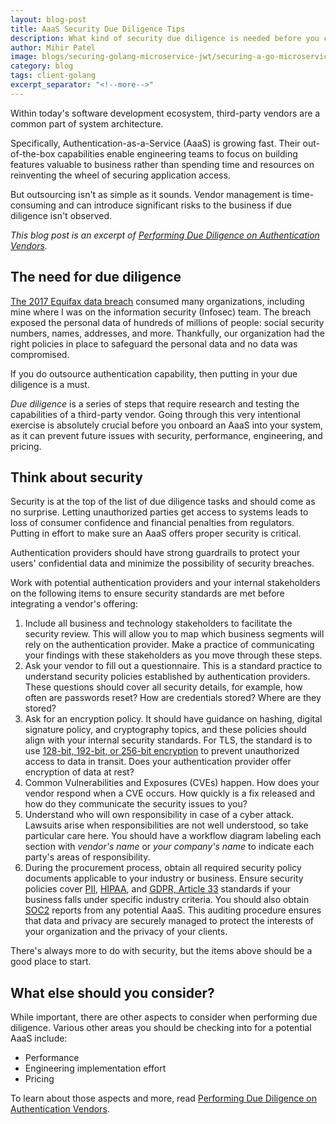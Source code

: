 ```yaml
---
layout: blog-post
title: AaaS Security Due Diligence Tips
description: What kind of security due diligence is needed before you choose an AaaS vendor?
author: Mihir Patel
image: blogs/securing-golang-microservice-jwt/securing-a-go-microservice-with-jwt-header-image.png
category: blog
tags: client-golang
excerpt_separator: "<!--more-->"
---
```


Within today's software development ecosystem, third-party vendors are a common part of system architecture. 

Specifically, Authentication-as-a-Service (AaaS) is growing fast. Their out-of-the-box capabilities enable engineering teams to focus on building features valuable to business rather than spending time and resources on reinventing the wheel of securing application access.

<!--more-->

But outsourcing isn't as simple as it sounds. Vendor management is time-consuming and can introduce significant risks to the business if due diligence isn't observed.
 
_This blog post is an excerpt of [Performing Due Diligence on Authentication Vendors](/learn/expert-advice/identity-basics/due-diligence-authentication-vendors/)._

## The need for due diligence

[The 2017 Equifax data breach](https://en.wikipedia.org/wiki/2017_Equifax_data_breach) consumed many organizations, including mine where I was on the information security (Infosec) team. The breach exposed the personal data of hundreds of millions of people: social security numbers, names, addresses, and more. Thankfully, our organization had the right policies in place to safeguard the personal data and no data was compromised. 

If you do outsource authentication capability, then putting in your due diligence is a must.
 
_Due diligence_ is a series of steps that require research and testing the capabilities of a third-party vendor. Going through this very intentional exercise is absolutely crucial before you onboard an AaaS into your system, as it can prevent future issues with security, performance, engineering, and pricing.

## Think about security

Security is at the top of the list of due diligence tasks and should come as no surprise. Letting unauthorized parties get access to systems leads to loss of consumer confidence and financial penalties from regulators. Putting in effort to make sure an AaaS offers proper security is critical.

Authentication providers should have strong guardrails to protect your users' confidential data and minimize the possibility of security breaches. 

Work with potential authentication providers and your internal stakeholders on the following items to ensure security standards are met before integrating a vendor's offering:

1. Include all business and technology stakeholders to facilitate the security review. This will allow you to map which business segments will rely on the authentication provider. Make a practice of communicating your findings with these stakeholders as you move through these steps.
1. Ask your vendor to fill out a questionnaire. This is a standard practice to understand security policies established by authentication providers. These questions should cover all security details, for example, how often are passwords reset? How are credentials stored? Where are they stored?
1. Ask for an encryption policy. It should have guidance on hashing, digital signature policy, and cryptography topics, and these policies should align with your internal security standards. For TLS, the standard is to use [128-bit, 192-bit, or 256-bit encryption](https://www.clickssl.net/blog/128-bit-ssl-encryption-vs-256-bit-ssl-encryption) to prevent unauthorized access to data in transit. Does your authentication provider offer encryption of data at rest?
1. Common Vulnerabilities and Exposures (CVEs) happen. How does your vendor respond when a CVE occurs. How quickly is a fix released and how do they communicate the security issues to you?
1. Understand who will own responsibility in case of a cyber attack. Lawsuits arise when responsibilities are not well understood, so take particular care here. You should have a workflow diagram labeling each section with _vendor's name_ or _your company's name_ to indicate each party's areas of responsibility.
1. During the procurement process, obtain all required security policy documents applicable to your industry or business. Ensure security policies cover [PII](https://www.dol.gov/general/ppii#:~:text=Personal%20Identifiable%20Information%20(PII)%20is%20defined%20as%3A&text=DOL%20internal%20policy%20specifies%20the,to%20which%20they%20have%20access), [HIPAA](https://www.hhs.gov/hipaa/index.html), and [GDPR, Article 33](https://en.wikipedia.org/wiki/General_Data_Protection_Regulation) standards if your business falls under specific industry criteria. You should also obtain [SOC2](https://www.aicpa.org/interestareas/frc/assuranceadvisoryservices/aicpasoc2report.html) reports from any potential AaaS. This auditing procedure ensures that data and privacy are securely managed to protect the interests of your organization and the privacy of your clients.

There's always more to do with security, but the items above should be a good place to start. 

## What else should you consider?

While important, there are other aspects to consider when performing due diligence. Various other areas you should be checking into for a potential AaaS include:

* Performance
* Engineering implementation effort
* Pricing 

To learn about those aspects and more, read [Performing Due Diligence on Authentication Vendors](/learn/expert-advice/identity-basics/due-diligence-authentication-vendors/).
